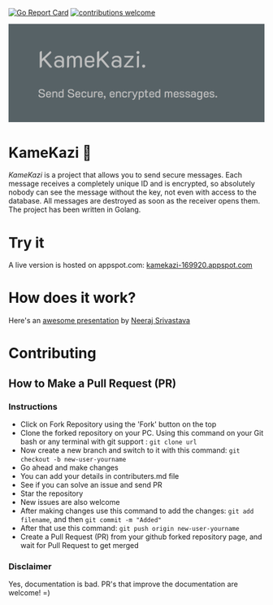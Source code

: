 [![Go Report Card](https://goreportcard.com/badge/github.com/gaurav-gogia/KameKazi)](https://goreportcard.com/report/github.com/gaurav-gogia/KameKazi) [![contributions welcome](https://img.shields.io/badge/contributions-welcome-brightgreen.svg?style=flat)](https://github.com/gaurav-gogia/KameKazi/issues)

[![Banner](.github/banner.png)](.github/banner.png)

KameKazi 🔐
===


*KameKazi* is a project that allows you to send secure messages.
Each message receives a completely unique ID and is encrypted, so absolutely nobody can see the message without the key, not even with access to the database. 
All messages are destroyed as soon as the receiver opens them.
The project has been written in Golang.

# Try it

A live version is hosted on appspot.com: [kamekazi-169920.appspot.com](https://kamekazi-169920.appspot.com)

# How does it work?

Here's an [awesome presentation](./Presentation.pptx) by [Neeraj Srivastava](https://github.com/nsrivastava645)

# Contributing 

## How to Make a Pull Request (PR)

### Instructions

- Click on Fork Repository using the 'Fork' button on the top
- Clone the forked repository on your PC. Using this command on your Git bash or any terminal with git support : ``` git clone url ```
- Now create a new branch and switch to it with this command: ``` git checkout -b new-user-yourname ```
- Go ahead and make changes
- You can add your details in contributers.md file
- See if you can solve an issue and send PR
- Star the repository
- New issues are also welcome
- After making changes use this command to add the changes: ``` git add filename ```, and then ``` git commit -m "Added" ```
- After that use this command: ``` git push origin new-user-yourname ```
- Create a Pull Request (PR) from your github forked repository page, and wait for Pull Request to get merged

### Disclaimer
Yes, documentation is bad. PR's that improve the documentation are welcome! =)
